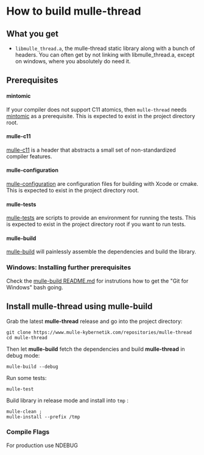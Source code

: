 # How to build mulle-thread


## What you get

* `libmulle_thread.a`, the mulle-thread static library along with a bunch of
headers. You can often get by not linking with libmulle_thread.a, except on
windows, where you absolutely do need it.


## Prerequisites

#### mintomic

If your compiler does not support C11 atomics, then `mulle-thread` needs
[mintomic](//mintomic.github.io/) as a prerequisite. This is expected to
exist in the project directory root.

#### mulle-c11

[mulle-c11](//www.mulle-kybernetik.com/software/git/mulle-c11/) is a header
that abstracts a small set of non-standardized compiler features.

#### mulle-configuration

[mulle-configuration](//www.mulle-kybernetik.com/software/git/mulle-configuration/) are
configuration files for building with Xcode or cmake. This is expected to
exist in the project directory root.

#### mulle-tests

[mulle-tests](//www.mulle-kybernetik.com/software/git/mulle-tests/) are
scripts to provide an environment for running the tests. This is expected to
exist in the project directory root if you want to run tests.

#### mulle-build

[mulle-build](//www.mulle-kybernetik.com/software/git/mulle-build) will
painlessly assemble the dependencies and build the library.


### Windows: Installing further prerequisites

Check the [mulle-build README.md](//www.mulle-kybernetik.com/software/git/mulle-build/README.md)
for instrutions how to get the "Git for Windows" bash going.


## Install mulle-thread using mulle-build

Grab the latest **mulle-thread** release and go into the project directory:

```
git clone https://www.mulle-kybernetik.com/repositories/mulle-thread
cd mulle-thread
```

Then let **mulle-build** fetch the dependencies and build **mulle-thread** in
debug mode:

```
mulle-build --debug
```

Run some tests:

```
mulle-test
```

Build library in release mode and install into `tmp` :

```
mulle-clean ;
mulle-install --prefix /tmp
```


### Compile Flags

For production use NDEBUG
